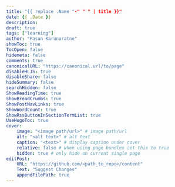 ```yaml
---
title: "{{ replace .Name "-" " " | title }}"
date: {{ .Date }}
description: 
draft: true
tags: ["learning"]
author: "Pasan Karunaratne"
showToc: true
TocOpen: false
hidemeta: false
comments: true
canonicalURL: "https://canonical.url/to/page"
disableHLJS: true
disableShare: false
hideSummary: false
searchHidden: false
ShowReadingTime: true
ShowBreadCrumbs: true
ShowPostNavLinks: true
ShowWordCount: true
ShowRssButtonInSectionTermList: true
UseHugoToc: true
cover:
    image: "<image path/url>" # image path/url
    alt: "<alt text>" # alt text
    caption: "<text>" # display caption under cover
    relative: false # when using page bundles set this to true
    hidden: true # only hide on current single page
editPost:
    URL: "https://github.com/<path_to_repo>/content"
    Text: "Suggest Changes"
    appendFilePath: true
---
```

